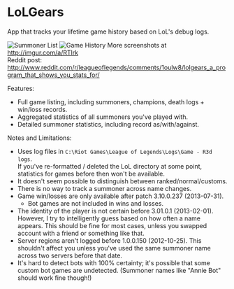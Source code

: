 LoLGears
========

App that tracks your lifetime game history based on LoL's debug logs. 
  
![Summoner List](http://i.imgur.com/f2SBstW.png)
![Game History](http://i.imgur.com/9NFLYxL.png)
More screenshots at http://imgur.com/a/RTlrk  
Reddit post: http://www.reddit.com/r/leagueoflegends/comments/1oulw8/lolgears_a_program_that_shows_you_stats_for/

Features:
- Full game listing, including summoners, champions, death logs + win/loss records.
- Aggregated statistics of all summoners you've played with.
- Detailed summoner statistics, including record as/with/against.

Notes and Limitations:
- Uses log files in `C:\Riot Games\League of Legends\Logs\Game - R3d logs`.  
  If you've re-formatted / deleted the LoL directory at some point,
  statistics for games before then won't be available.
- It doesn't seem possible to distinguish between ranked/normal/customs.
- There is no way to track a summoner across name changes.
- Game win/losses are only available after patch 3.10.0.237 (2013-07-31).
    - Bot games are not included in wins and losses.
- The identity of the player is not certain before 3.01.0.1 (2013-02-01).
  However, I try to intelligently guess based on how often a name appears.
  This should be fine for most cases, unless you swapped account with
  a friend or something like that.
- Server regions aren't logged before 1.0.0.150 (2012-10-25).
  This shouldn't affect you unless you've used the same summoner name
  across two servers before that date.
- It's hard to detect bots with 100% certainty; it's possible that some
  custom bot games are undetected.
  (Summoner names like "Annie Bot" should work fine though!)
